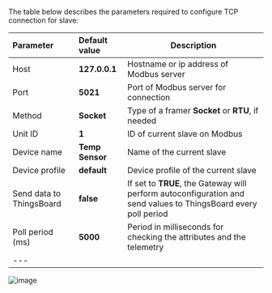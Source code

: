 The table below describes the parameters required to configure TCP connection for slave:

| **Parameter**            | **Default value** | **Description**                                                                                                 |
|:-------------------------|:------------------|-----------------------------------------------------------------------------------------------------------------
| Host                     | **127.0.0.1**     | Hostname or ip address of Modbus server                                                                         |
| Port                     | **5021**          | Port of Modbus server for connection                                                                            |
| Method                   | **Socket**        | Type of a framer **Socket** or **RTU**, if needed                                                               |
| Unit ID                  | **1**             | ID of current slave on Modbus                                                                                   |
| Device name              | **Temp Sensor**   | Name of the current slave                                                                                       |
| Device profile           | **default**       | Device profile of the current slave                                                                             |
| Send data to ThingsBoard | **false**         | If set to **TRUE**, the Gateway will perform autoconfiguration and send values to ThingsBoard every poll period |
| Poll period (ms)         | **5000**          | Period in milliseconds for checking the attributes and the telemetry                                            |
| ---                      

![image](https://img.thingsboard.io/gateway/modbus-connector/tcp-server-configuration-section-1-ce.png)